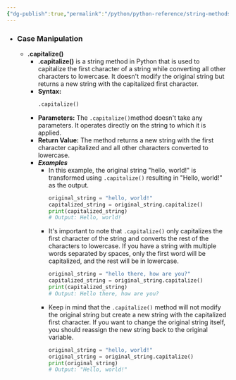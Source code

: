 ```yaml
---
{"dg-publish":true,"permalink":"/python/python-reference/string-methods/","created":"","updated":""}
---
```


- ### Case Manipulation
	- **.capitalize()**
		-  **.capitalize()** is a string method in Python that is used to capitalize the first character of a string while converting all other characters to lowercase. It doesn't modify the original string but returns a new string with the capitalized first character.
		- **Syntax:** 
			```python
			.capitalize()
			```
		- **Parameters:** The `.capitalize()`method doesn't take any parameters. It operates directly on the string to which it is applied.
		- **Return Value:** The method returns a new string with the first character capitalized and all other characters converted to lowercase.
		- ***Examples***
			- In this example, the original string "hello, world!" is transformed using `.capitalize()` resulting in "Hello, world!" as the output.
				```python
				original_string = "hello, world!"
				capitalized_string = original_string.capitalize()
				print(capitalized_string)
				# Output: Hello, world!
				```
			- It's important to note that `.capitalize()` only capitalizes the first character of the string and converts the rest of the characters to lowercase. If you have a string with multiple words separated by spaces, only the first word will be capitalized, and the rest will be in lowercase.
				```python
				original_string = "hello there, how are you?"
				capitalized_string = original_string.capitalize()
				print(capitalized_string)
				# Output: Hello there, how are you?
				```
			- Keep in mind that the `.capitalize()` method will not modify the original string but create a new string with the capitalized first character. If you want to change the original string itself, you should reassign the new string back to the original variable.
				```python
				original_string = "hello, world!"
				original_string = original_string.capitalize()
				print(original_string)  
				# Output: "Hello, world!"
				```









